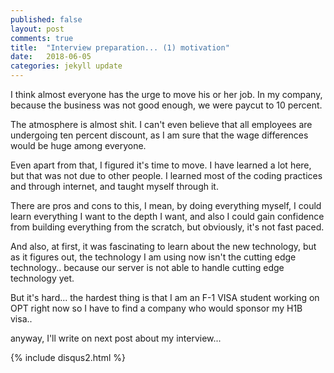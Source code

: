 ```yaml
---
published: false
layout: post
comments: true
title:  "Interview preparation... (1) motivation"
date:   2018-06-05
categories: jekyll update
---
```


I think almost everyone has the urge to move his or her job.
In my company, because the business was not good enough,
we were paycut to 10 percent.

The atmosphere is almost shit.
I can't even believe that all employees are undergoing ten percent discount,
as I am sure that the wage differences would be huge among everyone.

Even apart from that, I figured it's time to move.
I have learned a lot here, but that was not due to other people.
I learned most of the coding practices and through internet, and taught myself through it.

There are pros and cons to this, 
I mean, by doing everything myself, I could learn everything I want to the depth I want,
and also I could gain confidence from building everything from the scratch, but obviously, it's not fast paced.

And also, at first, it was fascinating to learn about the new technology,
but as it figures out, the technology I am using now isn't the cutting edge technology.. 
because our server is not able to handle cutting edge technology yet.

But it's hard... the hardest thing is that I am an F-1 VISA student working on OPT
right now so I have to find a company who would sponsor my H1B visa.. 

anyway, I'll write on next post about my interview...


{% include disqus2.html %}